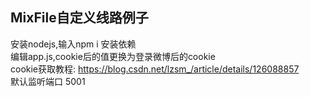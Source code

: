 ## MixFile自定义线路例子
安装nodejs,输入npm i 安装依赖 \
编辑app.js,cookie后的值更换为登录微博后的cookie \
cookie获取教程: https://blog.csdn.net/lzsm_/article/details/126088857 \
默认监听端口 5001